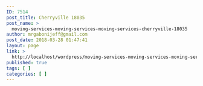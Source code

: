 ```yaml
---
ID: 7514
post_title: Cherryville 18035
post_name: >
  moving-services-moving-services-moving-services-cherryville-18035
author: mrgabonijeff@gmail.com
post_date: 2018-03-28 01:47:41
layout: page
link: >
  http://localhost/wordpress/moving-services-moving-services-moving-services-cherryville-18035/
published: true
tags: [ ]
categories: [ ]
---
```

